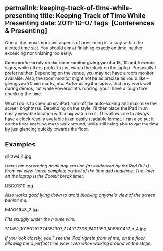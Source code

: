permalink: keeping-track-of-time-while-presenting
title: Keeping Track of Time While Presenting
date: 2011-10-07
tags: [Conferences & Presenting]
---
One of the most important aspects of presenting is to stay within the allotted time slot. You should aim at finishing exactly on time, neither exceeding nor finishing too early.

<!-- more -->

Some prefer to rely on the room monitor giving you the 15, 10 and 5 minute signs, while others prefer to just watch the clock on the laptop. Personally I prefer neither. Depending on the venue, you may not have a room monitor available. Also, the room monitor might not be as precise as you'd like – giving you 30 min marks, etc. As for using the laptop, that may work well during demos, but while Powerpoint's running, you'll have a tough time checking the time.

What I do is to open up my iPad, turn off the auto-locking and maximize the screen brightness. Depending on the style, I'll then place the iPad in an easily viewable location with a big watch on it. This allows me to always have a clock readily available in an easily readable format. I can also put it on the floor enabling me to walk around, while still being able to get the time by just glancing quickly towards the floor.

## Examples

d1rzwd_4.jpg

*Here I am presenting an all day session (as evidenced by the Red Bulls). From my view I have complete control of the time and audience. The timer on the laptop is the Zoomit break timer.*

DSC01610.jpg

*Also works good lying down to avoid blocking anyone's view of the screen behind me.*

IMAG0648_2.jpg

*Fits snuggly under the mouse wire.*

311452_10150292274357307_724027306_8401350_506801497_n_4.jpg

*If you look closely, you'll see the iPad right in front of me, on the floor, allowing me a perfect time view even when walking around on the stage.*
